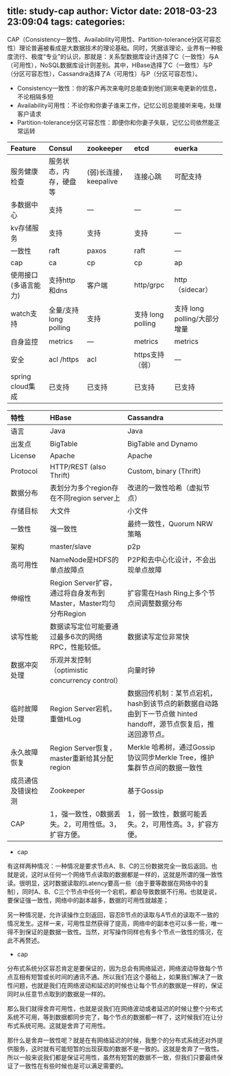 title: study-cap
author: Victor
date: 2018-03-23 23:09:04
tags:
categories:
---
CAP（Consistency一致性、Availability可用性、Partition-tolerance分区可容忍性）理论普遍被看成是大数据技术的理论基础。同时，凭据该理论，业界有一种极度流行、极度“专业”的认识，那就是：关系型数据库设计选择了C（一致性）与A（可用性），NoSQL数据库设计则差别。其中，HBase选择了C（一致性）与P（分区可容忍性），Cassandra选择了A（可用性）与P（分区可容忍性）。

- Consistency一致性：你的客户再次来电时总能查到他们刚来电更新的信息，不论相隔多短
- Availability可用性：不论你和你妻子谁来工作，记忆公司总能接听来电，处理客户请求
- Partition-tolerance分区可容忍性：即便你和你妻子失联，记忆公司依然能正常运转


|Feature | Consul | zookeeper | etcd | euerka |
| :--- | :--- | :--- | :--- | :--- |
| 服务健康检查 | 服务状态，内存，硬盘等 | \(弱\)长连接，keepalive | 连接心跳 | 可配支持 |
| 多数据中心 | 支持 | — | — | — |
| kv存储服务 | 支持 | 支持 | 支持 | — |
| 一致性 | raft | paxos | raft | — |
| cap | ca | cp | cp | ap |
| 使用接口\(多语言能力\) | 支持http和dns | 客户端 | http/grpc | http（sidecar） |
| watch支持 | 全量/支持long polling | 支持 | 支持 long polling | 支持 long polling/大部分增量 |
| 自身监控 | metrics | — | metrics | metrics |
| 安全 | acl /https | acl | https支持（弱） | — |
| spring cloud集成 | 已支持 | 已支持 | 已支持 | 已支持 |


|特性| HBase | Cassandra |
| :--- | :--- | :--- |
| 语言 | Java | Java |
| 出发点 | BigTable | BigTable and Dynamo |
| License | Apache | Apache |
| Protocol | HTTP/REST \(also Thrift\) | Custom, binary \(Thrift\) |
| 数据分布 | 表划分为多个region存在不同region server上 | 改进的一致性哈希（虚拟节点） |
| 存储目标 | 大文件 | 小文件 |
| 一致性 | 强一致性 | 最终一致性，Quorum NRW策略 |
| 架构 | master/slave | p2p |
| 高可用性 | NameNode是HDFS的单点故障点 | P2P和去中心化设计，不会出现单点故障 |
| 伸缩性 | Region Server扩容，通过将自身发布到Master，Master均匀分布Region | 扩容需在Hash Ring上多个节点间调整数据分布 |
| 读写性能 | 数据读写定位可能要通过最多6次的网络RPC，性能较低。 | 数据读写定位非常快 |
| 数据冲突处理 | 乐观并发控制（optimistic concurrency control） | 向量时钟 |
| 临时故障处理 | Region Server宕机，重做HLog | 数据回传机制：某节点宕机，hash到该节点的新数据自动路由到下一节点做 hinted handoff，源节点恢复后，推送回源节点。 |
| 永久故障恢复 | Region Server恢复，master重新给其分配region | Merkle 哈希树，通过Gossip协议同步Merkle Tree，维护集群节点间的数据一致性 |
| 成员通信及错误检测 | Zookeeper | 基于Gossip |
| CAP | 1，强一致性，0数据丢失。2，可用性低。3，扩容方便。 | 1，弱一致性，数据可能丢失。2，可用性高。3，扩容方便。 |


- cap

有这样两种情况：一种情况是要求节点A、B、C的三份数据完全一致后返回。也就是说，这时从任何一个网络节点读取的数据都是一样的，这就是所谓的强一致性读。很明显，这时数据读取的Latency要高一些（由于要等数据在网络中的复制），同时A、B、C三个节点中任何一个宕机，都会导致数据不行用。也就是说，要保证强一致性，网络中的副本越多，数据的可用性就越差；

另一种情况是，允许读操作立刻返回，容忍B节点的读取与A节点的读取不一致的情况发生。这样一来，可用性显然获得了提高，网络中的副本也可以多一些，唯一得不到保证的是数据一致性。当然，对写操作同样也有多个节点一致性的情况，在此不再赘述。

- cap

分布式系统分区容忍肯定是要保证的，因为总会有网络延迟，网络波动导致每个节点互相有短暂或长时间的通讯不通。所以我们在这个基础上，如果我们解决了一致性问题，也就是我们在网络波动和延迟的时候也让每个节点的数据是一样的，保证同时从任意节点取到的数据是一样的。

那么我们就得舍弃可用性，也就是说我们在网络波动或者延迟的时候让整个分布式系统不可用，等到数据都同步完了，每个节点的数据都一样了，这时候我们在让分布式系统可用。这就是舍弃了可用性。

那什么是舍弃一致性呢？就是在有网络延迟的时候，我整个的分布式系统还对外提供服务，这时就有可能短暂的出现获取的数据不是一致的。这就是舍弃了一致性。所以一般来说我们都是保证可用性，虽然有短暂的数据不一致，但我们只要最终保证了一致性在有些时候也是可以满足需要的。

